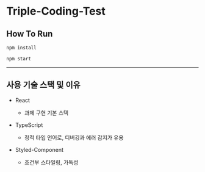 # Triple-Coding-Test

## How To Run
```bash
npm install
```
```bash
npm start
```
---
## 사용 기술 스택 및 이유
- React
    - 과제 구현 기본 스택

- TypeScript
    - 정적 타입 언어로, 디버깅과 에러 감지가 유용

- Styled-Component
    - 조건부 스타일링, 가독성

